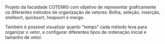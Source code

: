 Projeto da faculdade COTEMIG com objetivo de representar graficamente os diferentes métodos de organização de vetores: Bolha, seleção, inserção, shellsort, quicksort, heapsort e merge.

Também é possível visualizar quanto "tempo" cada método leva para organizar o vetor, e configurar diferentes tipos de ordenação inicial e tamanho de vetor.